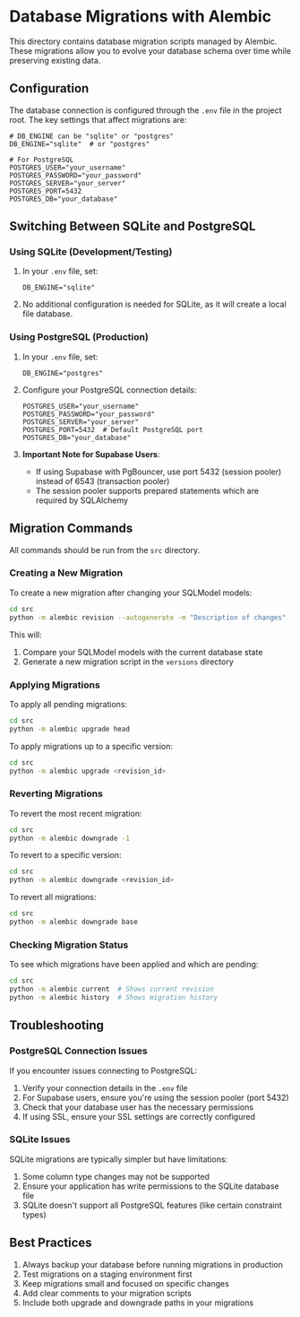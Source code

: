 # Database Migrations with Alembic

This directory contains database migration scripts managed by Alembic. These migrations allow you to evolve your database schema over time while preserving existing data.

## Configuration

The database connection is configured through the `.env` file in the project root. The key settings that affect migrations are:

```
# DB_ENGINE can be "sqlite" or "postgres" 
DB_ENGINE="sqlite"  # or "postgres"

# For PostgreSQL
POSTGRES_USER="your_username"
POSTGRES_PASSWORD="your_password"
POSTGRES_SERVER="your_server"
POSTGRES_PORT=5432
POSTGRES_DB="your_database"
```

## Switching Between SQLite and PostgreSQL

### Using SQLite (Development/Testing)

1. In your `.env` file, set:
   ```
   DB_ENGINE="sqlite"
   ```

2. No additional configuration is needed for SQLite, as it will create a local file database.

### Using PostgreSQL (Production)

1. In your `.env` file, set:
   ```
   DB_ENGINE="postgres"
   ```

2. Configure your PostgreSQL connection details:
   ```
   POSTGRES_USER="your_username"
   POSTGRES_PASSWORD="your_password"
   POSTGRES_SERVER="your_server"
   POSTGRES_PORT=5432  # Default PostgreSQL port
   POSTGRES_DB="your_database"
   ```

3. **Important Note for Supabase Users**: 
   - If using Supabase with PgBouncer, use port 5432 (session pooler) instead of 6543 (transaction pooler)
   - The session pooler supports prepared statements which are required by SQLAlchemy

## Migration Commands

All commands should be run from the `src` directory.

### Creating a New Migration

To create a new migration after changing your SQLModel models:

```bash
cd src
python -m alembic revision --autogenerate -m "Description of changes"
```

This will:
1. Compare your SQLModel models with the current database state
2. Generate a new migration script in the `versions` directory

### Applying Migrations

To apply all pending migrations:

```bash
cd src
python -m alembic upgrade head
```

To apply migrations up to a specific version:

```bash
cd src
python -m alembic upgrade <revision_id>
```

### Reverting Migrations

To revert the most recent migration:

```bash
cd src
python -m alembic downgrade -1
```

To revert to a specific version:

```bash
cd src
python -m alembic downgrade <revision_id>
```

To revert all migrations:

```bash
cd src
python -m alembic downgrade base
```

### Checking Migration Status

To see which migrations have been applied and which are pending:

```bash
cd src
python -m alembic current  # Shows current revision
python -m alembic history  # Shows migration history
```

## Troubleshooting

### PostgreSQL Connection Issues

If you encounter issues connecting to PostgreSQL:

1. Verify your connection details in the `.env` file
2. For Supabase users, ensure you're using the session pooler (port 5432)
3. Check that your database user has the necessary permissions
4. If using SSL, ensure your SSL settings are correctly configured

### SQLite Issues

SQLite migrations are typically simpler but have limitations:

1. Some column type changes may not be supported
2. Ensure your application has write permissions to the SQLite database file
3. SQLite doesn't support all PostgreSQL features (like certain constraint types)

## Best Practices

1. Always backup your database before running migrations in production
2. Test migrations on a staging environment first
3. Keep migrations small and focused on specific changes
4. Add clear comments to your migration scripts
5. Include both upgrade and downgrade paths in your migrations